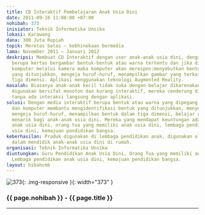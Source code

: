 ```yaml
---
title: CD Interaktif Pembelajaran Anak Usia Dini
date: 2011-09-16 11:08:00 +07:00
nohibah: 373
inisiator: Teknik Informatika Unsika
lokasi: Karawang
dana: 300 Juta Rupiah
topik: Meretas batas – kebhinekaan bermedia
lama: November 2011 – Januari 2012
deskripsi: Membuat CD Interaktif dengan user anak-anak usia dini, dengan interaksi
  berupa kertas bergambar bentuk-bentuk atau warna tertentu dan jika ditunjukkan ke
  komputer melalui kamera maka komputer akan merespon:menyebutkan bentuk atau warna
  yang ditunjukkan, mengeja huruf-huruf, menampilkan gambar yang terkait dalam bentuk
  tiga dimensi. Aplikasi menggunakan teknologi Augmented Reality.
masalah: Biasanya anak-anak kecil tidak suka dengan belajar dikarenakan media yang
  digunakan bersifat monoton dan kurang interaktif, mereka cenderung disuruh menonton,
  tanpa ada interaksi langsung dengan aplikasi.
solusi: Dengan media interaktif berupa bentuk atau warna yang dipegang user (anak-anak),
  dan komputer membantu mengidentifikasi bentuk yang ditunjukkan, menyebutkan nama,
  mengeja huruf-huruf, menampilkan bentuk dalam tiga dimensi, belajar akan menjadi
  menarik bagi anak-anak usia dini. Mereka yang mendapat keuntungan adalah guru pendidikan
  anak usia dini, orang tua yang memiliki anak usia dini, lembaga pendidikan anak
  usia dini, kemajuan pendidikan bangsa.
keberhasilan: Produk digunakan di lembaga pendidikan anak, digunakan oleh orang tua
  dalam mendidik anak-anak usia dini di rumah.
organisasi: Teknik Informatika Unsika
diuntungkan: Guru Pendidikan Anak Usia Dini, Orang Tua yang memiliki anak usia dini,
  Lembaga pendidikan anak usia dini, kemajuan pendidikan bangsa.
layout: hibahcmb
---
```


![373](/static/img/hibahcmb/373.png){: .img-responsive }{: width="373" }

### {{ page.nohibah }} - {{ page.title }}

---
